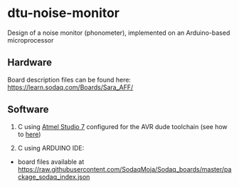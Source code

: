 # dtu-noise-monitor
Design of a noise monitor (phonometer), implemented on an Arduino-based microprocessor


## Hardware 
Board description files can be found here: https://learn.sodaq.com/Boards/Sara_AFF/

## Software
1. C using [Atmel Studio 7](https://www.microchip.com/mplab/avr-support/atmel-studio-7) configured for the AVR dude toolchain (see how to [here](https://www.youtube.com/watch?v=GRL7dj2wKKU))

2. C using ARDUINO IDE:  
 - board files available at https://raw.githubusercontent.com/SodaqMoja/Sodaq_boards/master/package_sodaq_index.json
